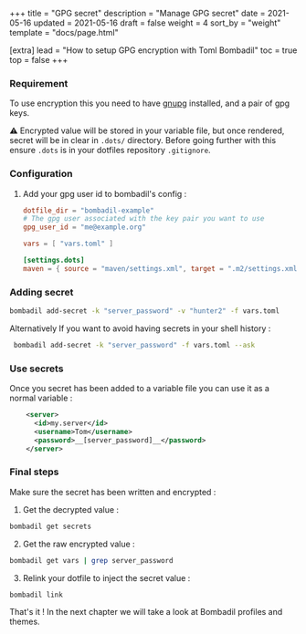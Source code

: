+++
title = "GPG secret"
description = "Manage GPG secret"
date = 2021-05-16
updated = 2021-05-16
draft = false
weight = 4
sort_by = "weight"
template = "docs/page.html"

[extra]
lead = "How to setup GPG encryption with Toml Bombadil"
toc = true
top = false
+++


### Requirement

To use encryption this you need to have [gnupg](https://gnupg.org/) installed, and a pair of gpg keys.

⚠️ Encrypted value will be stored in your variable file, but once rendered, secret will be in clear in `.dots/`  directory.
Before going further with this ensure `.dots` is in your dotfiles repository `.gitignore`.

### Configuration

1. Add your gpg user id to bombadil's config :

    ```toml
    dotfile_dir = "bombadil-example"
    # The gpg user associated with the key pair you want to use
    gpg_user_id = "me@example.org" 
   
    vars = [ "vars.toml" ]
    
    [settings.dots]
    maven = { source = "maven/settings.xml", target = ".m2/settings.xml"}
    ```

### Adding secret

```bash
bombadil add-secret -k "server_password" -v "hunter2" -f vars.toml
```

Alternatively If you want to avoid having secrets in your shell history :

```bash
 bombadil add-secret -k "server_password" -f vars.toml --ask
```

### Use secrets

Once you secret has been added to a variable file you can use it as a normal variable : 

```xml
    <server>
      <id>my.server</id>
      <username>Tom</username>
      <password>__[server_password]__</password>
    </server>
```

### Final steps

Make sure the secret has been written and encrypted :

   1. Get the decrypted value :
   
   ```bash
  bombadil get secrets
   ```

   2. Get the raw encrypted value :
   ```bash
  bombadil get vars | grep server_password
   ```

   3. Relink your dotfile to inject the secret value :
   ```bash
   bombadil link
   ```

That's it ! In the next chapter we will take a look at Bombadil profiles and themes.